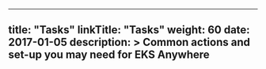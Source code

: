 
---
title: "Tasks"
linkTitle: "Tasks"
weight: 60
date: 2017-01-05
description: >
  Common actions and set-up you may need for EKS Anywhere
---


